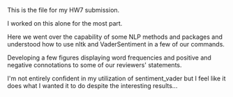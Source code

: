 This is the file for my HW7 submission.

I worked on this alone for the most part.

Here we went over the capability of some NLP methods and packages and understood how to use nltk and VaderSentiment in a few of our commands.

Developing a few figures displaying word frequencies and positive and negative connotations to some of our reviewers' statements.

I'm not entirely confident in my utilization of sentiment_vader but I feel like it does what I wanted it to do despite the interesting results...
